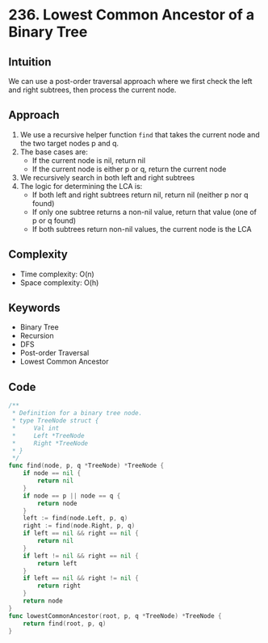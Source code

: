 # 236. Lowest Common Ancestor of a Binary Tree

## Intuition

 We can use a post-order traversal approach where we first check the left and right subtrees, then process the current node.

## Approach

1. We use a recursive helper function `find` that takes the current node and the two target nodes p and q.
2. The base cases are:
   - If the current node is nil, return nil
   - If the current node is either p or q, return the current node
3. We recursively search in both left and right subtrees
4. The logic for determining the LCA is:
   - If both left and right subtrees return nil, return nil (neither p nor q found)
   - If only one subtree returns a non-nil value, return that value (one of p or q found)
   - If both subtrees return non-nil values, the current node is the LCA

## Complexity

- Time complexity: O(n)
- Space complexity: O(h)

## Keywords

- Binary Tree
- Recursion
- DFS
- Post-order Traversal
- Lowest Common Ancestor

## Code

```go
/**
 * Definition for a binary tree node.
 * type TreeNode struct {
 *     Val int
 *     Left *TreeNode
 *     Right *TreeNode
 * }
 */
func find(node, p, q *TreeNode) *TreeNode {
    if node == nil {
        return nil
    }
    if node == p || node == q {
        return node
    }
    left := find(node.Left, p, q)
    right := find(node.Right, p, q)
    if left == nil && right == nil {
        return nil
    }
    if left != nil && right == nil {
        return left
    }
    if left == nil && right != nil {
        return right
    }
    return node
}
func lowestCommonAncestor(root, p, q *TreeNode) *TreeNode {
    return find(root, p, q)
}
```
